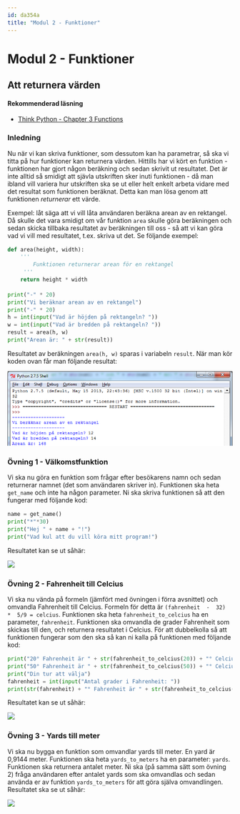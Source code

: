 ```yaml
---
id: da354a
title: "Modul 2 - Funktioner"
---
```


# Modul 2 - Funktioner

## Att returnera värden

#### Rekommenderad läsning

- [Think Python - Chapter 3  Functions](http://greenteapress.com/thinkpython2/html/thinkpython2004.html)

### Inledning

Nu när vi kan skriva funktioner, som dessutom kan ha parametrar, så ska vi titta på hur funktioner kan returnera värden. Hittills har vi kört en funktion - funktionen har gjort någon beräkning och sedan skrivit ut resultatet. Det är inte alltid så smidigt att sjävla utskriften sker inuti funktionen - då man ibland vill variera hur utskriften ska se ut eller helt enkelt arbeta vidare med det resultat som funktionen beräknat. Detta kan man lösa genom att funktionen _returnerar_ ett värde.

Exempel: låt säga att vi vill låta användaren beräkna arean av en rektangel. Då skulle det vara smidigt om vår funktion `area` skulle göra beräkningen och sedan skicka tillbaka resultatet av beräkningen till oss - så att vi kan göra vad vi vill med resultatet, t.ex. skriva ut det. Se följande exempel:

```python
def area(height, width):
    '''
		Funktionen returnerar arean för en rektangel
     '''
    return height * width

print("-" * 20)
print("Vi beräknar arean av en rektangel")
print("-" * 20)
h = int(input("Vad är höjden på rektangeln? "))
w = int(input("Vad är bredden på rektangeln? "))
result = area(h, w)
print("Arean är: " + str(result))
```

Resultatet av beräkningen `area(h, w)` sparas i variabeln `result`. När man kör koden ovan får man följande resultat:

![](images/idle7.png)

### Övning 1 - Välkomstfunktion

Vi ska nu göra en funktion som frågar efter besökarens namn och sedan returnerar namnet (det som användaren skriver in). Funktionen ska heta `get_name` och inte ha någon parameter. Ni ska skriva funktionen så att den fungerar med följande kod:

```python
name = get_name()
print("*"*30)
print("Hej " + name + "!")
print("Vad kul att du vill köra mitt program!")
```

Resultatet kan se ut såhär:

![](../images/idle10.png)

### Övning 2 - Fahrenheit till Celcius

Vi ska nu vända på formeln (jämfört med övningen i förra avsnittet) och omvandla Fahrenheit till Celcius. Formeln för detta är `(fahrenheit  -  32)  *  5/9 = celcius`. Funktionen ska heta `fahrenheit_to_celcius` ha en parameter, `fahrenheit`. Funktionen ska omvandla de grader Fahrenheit som skickas till den, och returnera resultatet i Celcius. För att dubbelkolla så att funktionen fungerar som den ska så kan ni kalla på funktionen med följande kod:

```python
print("20° Fahrenheit är " + str(fahrenheit_to_celcius(20)) + "° Celcius")
print("50° Fahrenheit är " + str(fahrenheit_to_celcius(50)) + "° Celcius")
print("Din tur att välja")
fahrenheit = int(input("Antal grader i Fahrenheit: "))
print(str(fahrenheit) + "° Fahrenheit är " + str(fahrenheit_to_celcius(fahrenheit)) + "° Celcius")
```

Resultatet kan se ut såhär:

![](../images/idle8.png)

### Övning 3 - Yards till meter

Vi ska nu bygga en funktion som omvandlar yards till meter. En yard är 0,9144 meter. Funktionen ska heta `yards_to_meters` ha en parameter: `yards`. Funktionen ska returnera antalet meter. Ni ska (på samma sätt som övning 2) fråga användaren efter antalet yards som ska omvandlas och sedan använda er av funktion `yards_to_meters` för att göra själva omvandlingen. Resultatet ska se ut såhär:

![](../images/idle9.png)